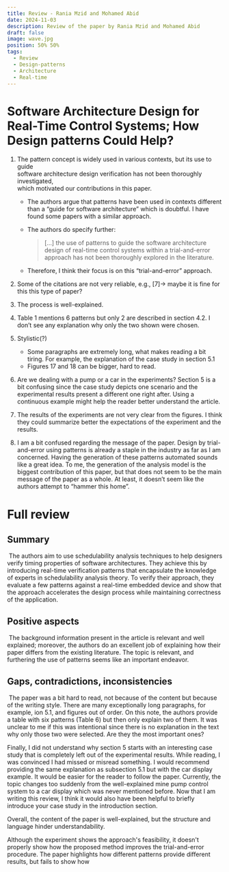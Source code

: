 ```yaml
---
title: Review - Rania Mzid and Mohamed Abid
date: 2024-11-03
description: Review of the paper by Rania Mzid and Mohamed Abid
draft: false
image: wave.jpg
position: 50% 50%
tags:
  - Review
  - Design-patterns
  - Architecture
  - Real-time
---
```



# Software Architecture Design for Real-Time Control Systems; How Design patterns Could Help?

1. The pattern concept is widely used in various contexts, but its use to guide  
    software architecture design verification has not been thoroughly investigated,  
    which motivated our contributions in this paper.  
    
    - The authors argue that patterns have been used in contexts different than a “guide for software architecture” which is doubtful. I have found some papers with a similar approach.
    - The authors do specify further:
        
        > […] the use of patterns to guide the software architecture design of real-time control systems within a trial-and-error approach has not been thoroughly explored in the literature.
        
    - Therefore, I think their focus is on this “trial-and-error” approach.
2. Some of the citations are not very reliable, e.g., [7]→ maybe it is fine for this this type of paper?
3. The process is well-explained.
4. Table 1 mentions 6 patterns but only 2 are described in section 4.2. I don’t see any explanation why only the two shown were chosen.
5. Stylistic(?)
    - Some paragraphs are extremely long, what makes reading a bit tiring. For example, the explanation of the case study in section 5.1
    - Figures 17 and 18 can be bigger, hard to read.
6. Are we dealing with a pump or a car in the experiments? Section 5 is a bit confusing since the case study depicts one scenario and the experimental results present a different one right after. Using a continuous example might help the reader better understand the article.
7. The results of the experiments are not very clear from the figures. I think they could summarize better the expectations of the experiment and the results.
8. I am a bit confused regarding the message of the paper. Design by trial-and-error using patterns is already a staple in the industry as far as I am concerned. Having the generation of these patterns automated sounds like a great idea. To me, the generation of the analysis model is the biggest contribution of this paper, but that does not seem to be the main message of the paper as a whole. At least, it doesn’t seem like the authors attempt to “hammer this home”.

# Full review

## Summary

 The authors aim to use schedulability analysis techniques to help designers verify timing properties of software architectures. They achieve this by introducing real-time verification patterns that encapsulate the knowledge of experts in schedulability analysis theory. To verify their approach, they evaluate a few patterns against a real-time embedded device and show that the approach accelerates the design process while maintaining correctness of the application. 

## Positive aspects

 The background information present in the article is relevant and well explained; moreover, the authors do an excellent job of explaining how their paper differs from the existing literature. The topic is relevant, and furthering the use of patterns seems like an important endeavor.  

## Gaps, contradictions, inconsistencies

 The paper was a bit hard to read, not because of the content but because of the writing style. There are many exceptionally long paragraphs, for example, ion 5.1, and figures out of order. On this note, the authors provide a table with six patterns (Table 6) but then only explain two of them. It was unclear to me if this was intentional since there is no explanation in the text why only those two were selected. Are they the most important ones?  

Finally, I did not understand why section 5 starts with an interesting case study that is completely left out of the experimental results. While reading, I was convinced I had missed or misread something. I would recommend providing the same explanation as subsection 5.1 but with the car display example. It would be easier for the reader to follow the paper. Currently, the topic changes too suddenly from the well-explained mine pump control system to a car display which was never mentioned before. Now that I am writing this review, I think it would also have been helpful to briefly introduce your case study in the introduction section. 

Overall, the content of the paper is well-explained, but the structure and language hinder understandability.

Although the experiment shows the approach's feasibility, it doesn't properly show how the proposed method improves the trial-and-error procedure. The paper highlights how different patterns provide different results, but fails to show how